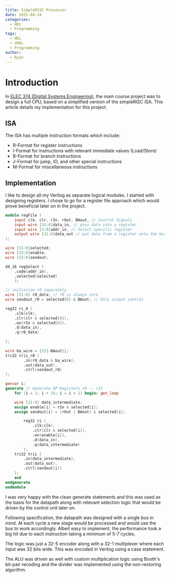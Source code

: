 ```yaml
---
title: SimpleRISC Processor
date: 2025-04-24
categories:
  - HDL
  - Programming
tags:
  - HDL
  - VHDL
  - Programming
author:
  - Ryan
---
```


# Introduction
In [ELEC 374 (Digital Systems Engineering)](https://smithengineering.queensu.ca/ece/undergraduate/courses/elec-374), the main course project was to design a full CPU, based on a simplified version of the simpleRISC ISA. This article details my implementation for this project.

## ISA
The ISA has multiple instruction formats which include:
- R-Format for register instructions
- I-Format for instructions with relevant immediate values (Load/Store)
- B-Format for branch instructions
- J-Format for jump, IO, and other special instructions
- M-Format for miscellaneous instructions

## Implementation
I like to design all my Verilog as separate logical modules. I started with designing registers. I chose to go for a register file approach which would prove beneficial later on in the project. 

```verilog
module regFile (
	input clk, clr, rIn, rOut, BAout, // Control Signals
	input wire [31:0]data_in, // pass data into a register
	input wire [3:0]addr_in, // Select specific register
	output wire [31:0]data_out // put data from a register onto the bus
);

wire [15:0]selected;
wire [15:0]enable;
wire [15:0]sendout;

d4_16 regSelect (
	.code(addr_in),
	.selected(selected)
	);

// initialize r0 separately
wire [31:0] r0_data; // r0 is always zero
wire sendout_r0 = selected[0] & BAout; // Only output control

reg32 ri_0 (
	.clk(clk),
	.clr(clr & selected[0]),
	.en(rIn & selected[0]),
	.d(data_in),
	.q(r0_data)
	
);

wire ba_wire = {32{~BAout}};
tri32 trii_r0 (
    	.in(r0_data & ba_wire),
    	.out(data_out),
    	.ctrl(sendout_r0)
);

genvar i;
generate // Generate GP Registers r0 -- r15
    for (i = 1; i < 16; i = i + 1) begin: gen_loop

	wire [31:0] data_intermediate;
	assign enable[i] = rIn & selected[i];
	assign sendout[i] = (rOut | BAout) & selected[i];

        reg32 ri (
            .clk(clk), 
            .clr(clr & selected[i]), 
            .en(enable[i]), 
            .d(data_in),
            .q(data_intermediate)
        );
	tri32 trii (
  		.in(data_intermediate),
		.out(data_out),
		.ctrl(sendout[i])
	);
    end
endgenerate
endmodule
```

I was very happy with the clean generate statements and this was used as the basis for the datapath along with relevant selection logic that would be driven by the control unit later on.

Following specification, the datapath was designed with a single bus in mind. At each cycle a new stage would be processed and would use the bus to work accordingly. Albeit easy to implement, the performance took a big hit due to each instruction taking a minimum of 5-7 cycles.

The logic was just a 32-5 encoder along with a 32-1 multiplexer where each input was 32 bits wide. This was encoded in Verilog using a case statement.

The ALU was driven as well with custom multiplication logic using Booth's bit-pair recoding and the divider was implemented using the non-restoring algorithm.